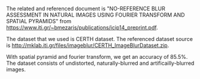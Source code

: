 The related and referenced document is "NO-REFERENCE BLUR ASSESSMENT IN NATURAL IMAGES USING FOURIER TRANSFORM AND SPATIAL PYRAMIDS" from https://www.iti.gr/~bmezaris/publications/icip14_preprint.pdf.

The dataset that we used is CERTH dataset. The referenced dataset source is http://mklab.iti.gr/files/imageblur/CERTH_ImageBlurDataset.zip. 

With spatial pyramid and fourier transform, we get an accuracy of 85.5%. The dataset consists of undistorted, naturally-blurred and artificailly-blurred images.
